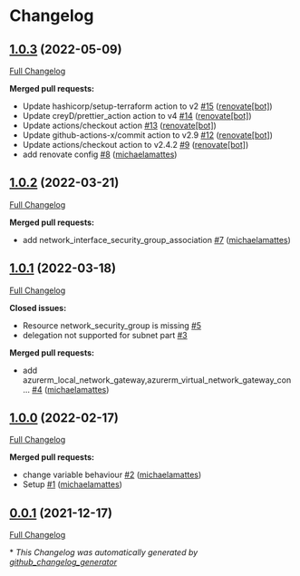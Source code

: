 # Changelog

## [1.0.3](https://github.com/T-Systems-MMS/terraform-azurerm-network/tree/1.0.3) (2022-05-09)

[Full Changelog](https://github.com/T-Systems-MMS/terraform-azurerm-network/compare/1.0.2...1.0.3)

**Merged pull requests:**

- Update hashicorp/setup-terraform action to v2 [\#15](https://github.com/T-Systems-MMS/terraform-azurerm-network/pull/15) ([renovate[bot]](https://github.com/apps/renovate))
- Update creyD/prettier\_action action to v4 [\#14](https://github.com/T-Systems-MMS/terraform-azurerm-network/pull/14) ([renovate[bot]](https://github.com/apps/renovate))
- Update actions/checkout action [\#13](https://github.com/T-Systems-MMS/terraform-azurerm-network/pull/13) ([renovate[bot]](https://github.com/apps/renovate))
- Update github-actions-x/commit action to v2.9 [\#12](https://github.com/T-Systems-MMS/terraform-azurerm-network/pull/12) ([renovate[bot]](https://github.com/apps/renovate))
- Update actions/checkout action to v2.4.2 [\#9](https://github.com/T-Systems-MMS/terraform-azurerm-network/pull/9) ([renovate[bot]](https://github.com/apps/renovate))
- add renovate config [\#8](https://github.com/T-Systems-MMS/terraform-azurerm-network/pull/8) ([michaelamattes](https://github.com/michaelamattes))

## [1.0.2](https://github.com/T-Systems-MMS/terraform-azurerm-network/tree/1.0.2) (2022-03-21)

[Full Changelog](https://github.com/T-Systems-MMS/terraform-azurerm-network/compare/1.0.1...1.0.2)

**Merged pull requests:**

- add network\_interface\_security\_group\_association [\#7](https://github.com/T-Systems-MMS/terraform-azurerm-network/pull/7) ([michaelamattes](https://github.com/michaelamattes))

## [1.0.1](https://github.com/T-Systems-MMS/terraform-azurerm-network/tree/1.0.1) (2022-03-18)

[Full Changelog](https://github.com/T-Systems-MMS/terraform-azurerm-network/compare/1.0.0...1.0.1)

**Closed issues:**

- Resource network\_security\_group is missing [\#5](https://github.com/T-Systems-MMS/terraform-azurerm-network/issues/5)
- delegation not supported for subnet part [\#3](https://github.com/T-Systems-MMS/terraform-azurerm-network/issues/3)

**Merged pull requests:**

- add azurerm\_local\_network\_gateway,azurerm\_virtual\_network\_gateway\_con… [\#4](https://github.com/T-Systems-MMS/terraform-azurerm-network/pull/4) ([michaelamattes](https://github.com/michaelamattes))

## [1.0.0](https://github.com/T-Systems-MMS/terraform-azurerm-network/tree/1.0.0) (2022-02-17)

[Full Changelog](https://github.com/T-Systems-MMS/terraform-azurerm-network/compare/0.0.1...1.0.0)

**Merged pull requests:**

- change variable behaviour [\#2](https://github.com/T-Systems-MMS/terraform-azurerm-network/pull/2) ([michaelamattes](https://github.com/michaelamattes))
- Setup [\#1](https://github.com/T-Systems-MMS/terraform-azurerm-network/pull/1) ([michaelamattes](https://github.com/michaelamattes))

## [0.0.1](https://github.com/T-Systems-MMS/terraform-azurerm-network/tree/0.0.1) (2021-12-17)

[Full Changelog](https://github.com/T-Systems-MMS/terraform-azurerm-network/compare/764b194a74b2f4f25c51cefb2988d5d46651976b...0.0.1)



\* *This Changelog was automatically generated by [github_changelog_generator](https://github.com/github-changelog-generator/github-changelog-generator)*
